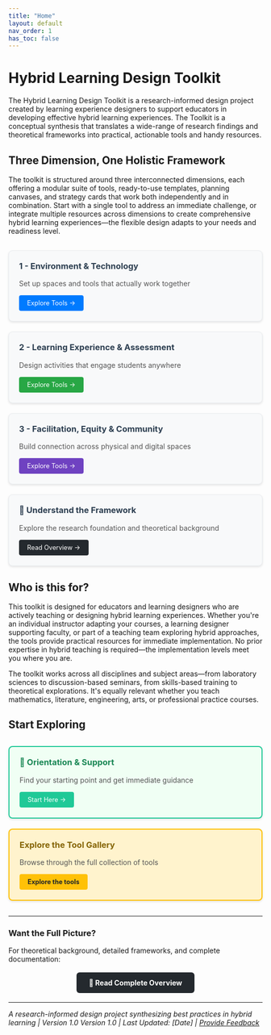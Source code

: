```yaml
---
title: "Home"
layout: default
nav_order: 1
has_toc: false
---
```


# Hybrid Learning Design Toolkit

The Hybrid Learning Design Toolkit is a research-informed design project created by learning experience designers to support educators in developing effective hybrid learning experiences. The Toolkit is a conceptual synthesis that translates a wide-range of research findings and theoretical frameworks into practical, actionable tools and handy resources.


## Three Dimension, One Holistic Framework

The toolkit is structured around three interconnected dimensions, each offering a modular suite of tools, ready-to-use templates, planning canvases, and strategy cards that work both independently and in combination. Start with a single tool to address an immediate challenge, or integrate multiple resources across dimensions to create comprehensive hybrid learning experiences—the flexible design adapts to your needs and readiness level.

<div style="display: flex; flex-wrap: wrap; gap: 20px; margin: 30px 0;">



<div style="flex: 1; min-width: 280px; background: #f8f9fa; border: 1px solid #e9ecef; border-radius: 8px; padding: 20px; box-shadow: 0 2px 4px rgba(0,0,0,0.1);">
<h3 style="margin-top: 0; color: #2c3e50;">1 - Environment & Technology</h3>
<p style="margin-bottom: 15px; color: #555;">Set up spaces and tools that actually work together</p>
<a href="/01-dimension-01-environment-technology-design-kit/" style="display: inline-block; background: #007bff; color: white; padding: 8px 16px; text-decoration: none; border-radius: 4px; font-size: 0.9em;">Explore Tools →</a>
</div>

<div style="flex: 1; min-width: 280px; background: #f8f9fa; border: 1px solid #e9ecef; border-radius: 8px; padding: 20px; box-shadow: 0 2px 4px rgba(0,0,0,0.1);">
<h3 style="margin-top: 0; color: #2c3e50;">2 - Learning Experience & Assessment</h3>
<p style="margin-bottom: 15px; color: #555;">Design activities that engage students anywhere</p>
<a href="/02-dimension-02-learning-experience-assessment-kit/" style="display: inline-block; background: #28a745; color: white; padding: 8px 16px; text-decoration: none; border-radius: 4px; font-size: 0.9em;">Explore Tools →</a>
</div>

<div style="flex: 1; min-width: 280px; background: #f8f9fa; border: 1px solid #e9ecef; border-radius: 8px; padding: 20px; box-shadow: 0 2px 4px rgba(0,0,0,0.1);">
<h3 style="margin-top: 0; color: #2c3e50;">3 - Facilitation, Equity & Community</h3>
<p style="margin-bottom: 15px; color: #555;">Build connection across physical and digital spaces</p>
<a href="/03-dimension-03-facilitation-equity-community-design-kit/" style="display: inline-block; background: #6f42c1; color: white; padding: 8px 16px; text-decoration: none; border-radius: 4px; font-size: 0.9em;">Explore Tools →</a>
</div>

<div style="flex: 1; min-width: 280px; background: #f8f9fa; border: 1px solid #e9ecef; border-radius: 8px; padding: 20px; box-shadow: 0 2px 4px rgba(0,0,0,0.1);">
<h3 style="margin-top: 0; color: #2c3e50;">📖 Understand the Framework</h3>
<p style="margin-bottom: 15px; color: #555;">Explore the research foundation and theoretical background</p>
<a href="/hybrid-learning-design-toolkit-short_overview" style="display: inline-block; background: #24292e; color: white; padding: 8px 16px; text-decoration: none; border-radius: 4px; font-size: 0.9em;">Read Overview →</a>
</div>

</div>

## Who is this for?

This toolkit is designed for educators and learning designers who are actively teaching or designing hybrid learning experiences. Whether you're an individual instructor adapting your courses, a learning designer supporting faculty, or part of a teaching team exploring hybrid approaches, the tools provide practical resources for immediate implementation. No prior expertise in hybrid teaching is required—the implementation levels meet you where you are.

The toolkit works across all disciplines and subject areas—from laboratory sciences to discussion-based seminars, from skills-based training to theoretical explorations. It's equally relevant whether you teach mathematics, literature, engineering, arts, or professional practice courses.

## Start Exploring

<div style="display: flex; flex-wrap: wrap; gap: 20px; margin: 30px 0;">

<div style="flex: 1; min-width: 280px; background: #f0fff4; border: 2px solid #20c997; border-radius: 8px; padding: 20px; box-shadow: 0 2px 4px rgba(0,0,0,0.1);">
<h3 style="margin-top: 0; color: #198754;">🧭 Orientation & Support</h3>
<p style="margin-bottom: 15px; color: #555;">Find your starting point and get immediate guidance</p>
<a href="/00-orientation-support-tools/" style="display: inline-block; background: #20c997; color: white; padding: 8px 16px; text-decoration: none; border-radius: 4px; font-size: 0.9em;">Start Here →</a>
</div>

<div style="flex: 1; min-width: 280px; background: #fff3cd; border: 2px solid #ffc107; border-radius: 8px; padding: 20px; box-shadow: 0 2px 4px rgba(0,0,0,0.1);">
<h3 style="margin-top: 0; color: #856404;">Explore the Tool Gallery</h3>
<p style="margin-bottom: 15px; color: #555;">Browse through the full collection of tools</p>
<a href="/all-tools/" style="display: inline-block; background: #ffc107; color: #212529; padding: 8px 16px; text-decoration: none; border-radius: 4px; font-size: 0.9em; font-weight: bold; margin-right: 15px;">Explore the tools</a>
</div>




</div>






---

### Want the Full Picture?

For theoretical background, detailed frameworks, and complete documentation:

<div style="text-align: center; margin: 30px 0;">
<a href="/hybrid-learning-design-toolkit-short_overview" style="background-color: #24292e; color: white; padding: 12px 24px; border-radius: 6px; text-decoration: none; font-weight: bold;">📖 Read Complete Overview</a>
</div>

---

*A research-informed design project synthesizing best practices in hybrid learning | Version 1.0*
*Version 1.0 | Last Updated: [Date] | [Provide Feedback](mailto:feedback@hybridlearning.edu)*